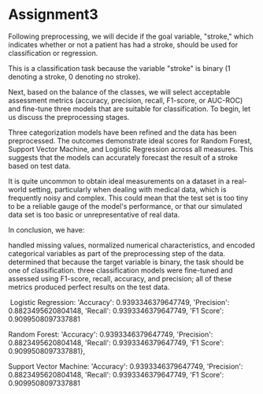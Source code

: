 # Assignment3

Following preprocessing, we will decide if the goal variable, "stroke," which indicates whether or not a patient has had a stroke, should be used for classification or regression.

This is a classification task because the variable "stroke" is binary (1 denoting a stroke, 0 denoting no stroke).

Next, based on the balance of the classes, we will select acceptable assessment metrics (accuracy, precision, recall, F1-score, or AUC-ROC) and fine-tune three models that are suitable for classification. To begin, let us discuss the preprocessing stages.


Three categorization models have been refined and the data has been preprocessed.
The outcomes demonstrate ideal scores for Random Forest, Support Vector Machine, and Logistic Regression across all measures.
This suggests that the models can accurately forecast the result of a stroke based on test data.

It is quite uncommon to obtain ideal measurements on a dataset in a real-world setting, particularly when dealing with medical data, which is frequently noisy and complex.
This could mean that the test set is too tiny to be a reliable gauge of the model's performance, or that our simulated data set is too basic or unrepresentative of real data.

In conclusion, we have:

handled missing values, normalized numerical characteristics, and encoded categorical variables as part of the preprocessing step of the data.
determined that because the target variable is binary, the task should be one of classification.
three classification models were fine-tuned and assessed using F1-score, recall, accuracy, and precision; all of these metrics produced perfect results on the test data.

‏
Logistic Regression: 
  'Accuracy': 0.9393346379647749,
  'Precision': 0.8823495620804148,
  'Recall': 0.9393346379647749,
  'F1 Score': 0.9099508097337881

  
Random Forest: 
   'Accuracy': 0.9393346379647749,
  'Precision': 0.8823495620804148,
  'Recall': 0.9393346379647749,
  'F1 Score': 0.9099508097337881},

  
Support Vector Machine:
 'Accuracy': 0.9393346379647749,
  'Precision': 0.8823495620804148,
  'Recall': 0.9393346379647749,
  'F1 Score': 0.9099508097337881
